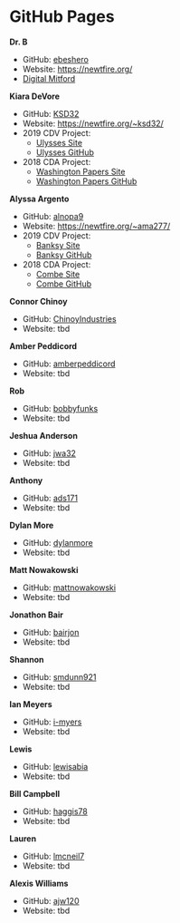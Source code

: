 # GitHub Pages

**Dr. B**
* GitHub: [ebeshero](https://github.com/ebeshero)
* Website: https://newtfire.org/
* [Digital Mitford](https://digitalmitford.org/)

**Kiara DeVore**
* GitHub: [KSD32](https://github.com/KSD32)
* Website: https://newtfire.org/~ksd32/
* 2019 CDV Project:
  * [Ulysses Site](https://ulysses.newtfire.org/)
  * [Ulysses GitHub](https://github.com/frabbitry/Ulysses)
* 2018 CDA Project: 
  * [Washington Papers Site](http://washington.newtfire.org/)
  * [Washington Papers GitHub](https://github.com/KSD32/George-Washington-Diaries-)

**Alyssa Argento**
* GitHub: [alnopa9](https://github.com/alnopa9)
* Website: https://newtfire.org/~ama277/
* 2019 CDV Project:
  * [Banksy Site](http://banksy.newtfire.org/)
  * [Banksy GitHub](https://github.com/alnopa9/Banksy)
* 2018 CDA Project:
  * [Combe Site](http://combe.newtfire.org/)
  * [Combe GitHub](https://github.com/dorothealint/William_Combe_Works)

**Connor Chinoy**
* GitHub: [ChinoyIndustries](https://github.com/ChinoyIndustries)
* Website: tbd

**Amber Peddicord**
* GitHub: [amberpeddicord](https://github.com/amberpeddicord)
* Website: tbd

**Rob**
* GitHub: [bobbyfunks](https://github.com/bobbyfunks)
* Website: tbd

**Jeshua Anderson**
* GitHub: [jwa32](https://github.com/jwa32)
* Website: tbd

**Anthony**
* GitHub: [ads171](https://github.com/ads171)
* Website: tbd

**Dylan More**
* GitHub: [dylanmore](https://github.com/dylanmore)
* Website: tbd

**Matt Nowakowski**
* GitHub: [mattnowakowski](https://github.com/mattnowakowski)
* Website: tbd

**Jonathon Bair**
* GitHub: [bairjon](https://github.com/bairjon)
* Website: tbd

**Shannon**
* GitHub: [smdunn921](https://github.com/smdunn921)
* Website: tbd

**Ian Meyers**
* GitHub: [i-myers](https://github.com/i-myers)
* Website: tbd

**Lewis**
* GitHub: [lewisabia](https://github.com/lewisabia)
* Website: tbd

**Bill Campbell**
* GitHub: [haggis78](https://github.com/haggis78)
* Website: tbd

**Lauren**
* GitHub: [lmcneil7](https://github.com/lmcneil7)
* Website: tbd

**Alexis Williams**
* GitHub: [ajw120](https://github.com/ajw120)
* Website: tbd
